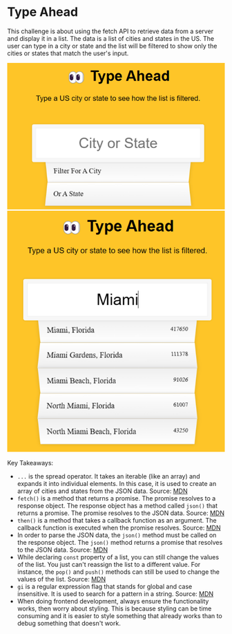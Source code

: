 # Type Ahead
This challenge is about using the fetch API to retrieve data from a server and display it in a list. The data is a list of cities and states in the US. The user can type in a city or state and the list will be filtered to show only the cities or states that match the user's input.

![screenshot](./screenshot.png)
![screenshot2](./screenshot2.png)

Key Takeaways:
- `...` is the spread operator. It takes an iterable (like an array) and expands it into individual elements. In this case, it is used to create an array of cities and states from the JSON data. Source: [MDN](https://developer.mozilla.org/en-US/docs/Web/JavaScript/Reference/Operators/Spread_syntax)
- `fetch()` is a method that returns a promise. The promise resolves to a response object. The response object has a method called `json()` that returns a promise. The promise resolves to the JSON data. Source: [MDN](https://developer.mozilla.org/en-US/docs/Web/API/Fetch_API/Using_Fetch)
- `then()` is a method that takes a callback function as an argument. The callback function is executed when the promise resolves. Source: [MDN](https://developer.mozilla.org/en-US/docs/Web/JavaScript/Reference/Global_Objects/Promise/then)
- In order to parse the JSON data, the `json()` method must be called on the response object. The `json()` method returns a promise that resolves to the JSON data. Source: [MDN](https://developer.mozilla.org/en-US/docs/Web/API/Body/json)
- While declaring `const` property of a list, you can still change the values of the list. You just can't reassign the list to a different value. For instance, the `pop()` and `push()` methods can still be used to change the values of the list. Source: [MDN](https://developer.mozilla.org/en-US/docs/Web/JavaScript/Reference/Statements/const)
- `gi` is a regular expression flag that stands for global and case insensitive. It is used to search for a pattern in a string. Source: [MDN](https://developer.mozilla.org/en-US/docs/Web/JavaScript/Guide/Regular_Expressions)
- When doing frontend development, always ensure the functionality works, then worry about styling. This is because styling can be time consuming and it is easier to style something that already works than to debug something that doesn't work.